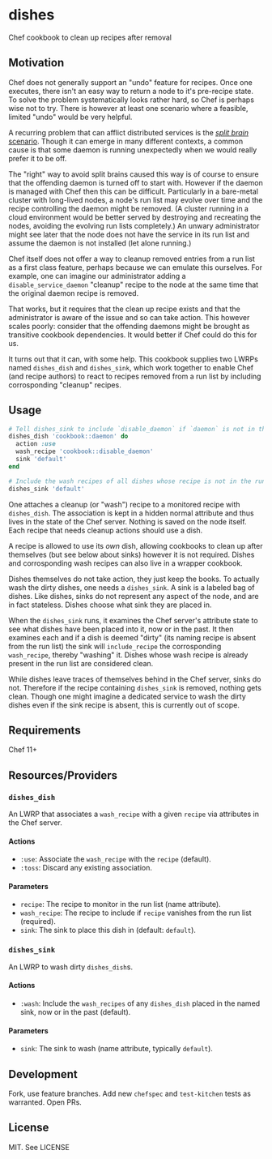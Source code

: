 # dishes #

Chef cookbook to clean up recipes after removal

## Motivation ##

Chef does not generally support an "undo" feature for recipes.  Once one executes, there isn't an easy way to return a node to it's pre-recipe state.  To solve the problem systematically looks rather hard, so Chef is perhaps wise not to try.  There is however at least one scenario where a feasible, limited "undo" would be very helpful.

A recurring problem that can afflict distributed services is the [_split brain_ scenario][split-brain-wikipedia].  Though it can emerge in many different contexts, a common cause is that some daemon is running unexpectedly when we would really prefer it to be off.

The "right" way to avoid split brains caused this way is of course to ensure that the offending daemon is turned off to start with.  However if the daemon is managed with Chef then this can be difficult.  Particularly in a bare-metal cluster with long-lived nodes, a node's run list may evolve over time and the recipe controlling the daemon might be removed.  (A cluster running in a cloud environment would be better served by destroying and recreating the nodes, avoiding the evolving run lists completely.)  An unwary administrator might see later that the node does not have the service in its run list and assume the daemon is not installed (let alone running.)

Chef itself does not offer a way to cleanup removed entries from a run list as a first class feature, perhaps because we can emulate this ourselves.  For example, one can imagine our administrator adding a `disable_service_daemon` "cleanup" recipe to the node at the same time that the original daemon recipe is removed.

That works, but it requires that the clean up recipe exists and that the administrator is aware of the issue and so can take action.  This however scales poorly: consider that the offending daemons might be brought as transitive cookbook dependencies.  It would better if Chef could do this for us.

It turns out that it can, with some help.  This cookbook supplies two LWRPs named `dishes_dish` and `dishes_sink`, which work together to enable Chef (and recipe authors) to react to recipes removed from a run list by including corrosponding "cleanup" recipes.

[split-brain-wikipedia]: https://en.wikipedia.org/wiki/Split-brain_(computing)

## Usage ##

```ruby
# Tell dishes_sink to include `disable_daemon` if `daemon` is not in the run list
dishes_dish 'cookbook::daemon' do
  action :use
  wash_recipe 'cookbook::disable_daemon'
  sink 'default'
end

# Include the wash recipes of all dishes whose recipe is not in the run list
dishes_sink 'default'
```

One attaches a cleanup (or "wash") recipe to a monitored recipe with `dishes_dish`.  The association is kept in a hidden normal attribute and thus lives in the state of the Chef server.  Nothing is saved on the node itself.  Each recipe that needs cleanup actions should use a dish.

A recipe is allowed to use its _own_ dish, allowing cookbooks to clean up after themselves (but see below about sinks) however it is not required.  Dishes and corrosponding wash recipes can also live in a wrapper cookbook.

Dishes themselves do not take action, they just keep the books.  To actually wash the dirty dishes, one needs a `dishes_sink`.  A sink is a labeled bag of dishes.  Like dishes, sinks do not represent any aspect of the node, and are in fact stateless.  Dishes choose what sink they are placed in.

When the `dishes_sink` runs, it examines the Chef server's attribute state to see what dishes have been placed into it, now or in the past.  It then examines each and if a dish is deemed "dirty" (its naming recipe is absent from the run list) the sink will `include_recipe` the corrosponding `wash_recipe`, thereby "washing" it.  Dishes whose wash recipe is already present in the run list are considered clean.

While dishes leave traces of themselves behind in the Chef server, sinks do not.  Therefore if the recipe containing `dishes_sink` is removed, nothing gets clean.  Though one might imagine a dedicated service to wash the dirty dishes even if the sink recipe is absent, this is currently out of scope.

## Requirements ##

Chef 11+

## Resources/Providers ##

### `dishes_dish` ###

An LWRP that associates a `wash_recipe` with a given `recipe` via attributes in the Chef server.

#### Actions ####
* `:use`: Associate the `wash_recipe` with the `recipe` (default).
* `:toss`: Discard any existing association.

#### Parameters ####
* `recipe`: The recipe to monitor in the run list (name attribute).
* `wash_recipe`: The recipe to include if `recipe` vanishes from the run list (required).
* `sink`: The sink to place this dish in (default: `default`).

### `dishes_sink` ###

An LWRP to wash dirty `dishes_dish`s.

#### Actions ####
* `:wash`: Include the `wash_recipes` of any `dishes_dish` placed in the named sink, now or in the past (default).

#### Parameters ####
* `sink`: The sink to wash (name attribute, typically `default`).

## Development ##

Fork, use feature branches.  Add new `chefspec` and `test-kitchen` tests as warranted. Open PRs.

## License ##

MIT.  See LICENSE
